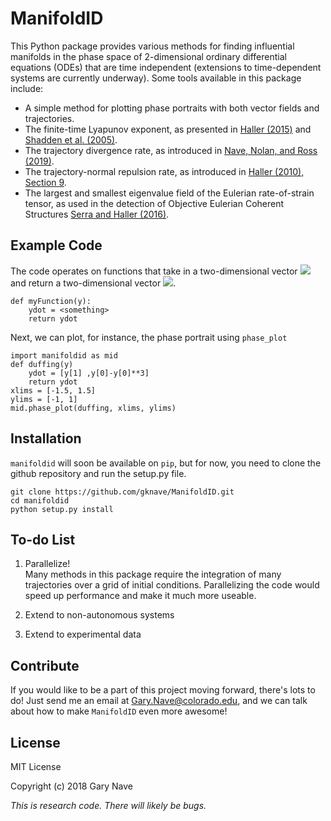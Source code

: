 # ManifoldID

This Python package provides various methods for finding influential manifolds in the phase space of 2-dimensional ordinary differential equations (ODEs) that are time independent (extensions to time-dependent systems are currently underway). Some tools available in this package include:

 - A simple method for plotting phase portraits with both vector fields and trajectories.
 - The finite-time Lyapunov exponent, as presented in [Haller (2015)](http://www.georgehaller.com/reprints/annurev-fluid-010313-141322.pdf) and [Shadden et al. (2005)](http://citeseerx.ist.psu.edu/viewdoc/download?doi=10.1.1.120.439&rep=rep1&type=pdf).
 - The trajectory divergence rate, as introduced in [Nave, Nolan, and Ross (2019)](https://garynave.files.wordpress.com/2019/05/nave-nolan-ross-2019.pdf).
 - The trajectory-normal repulsion rate, as introduced in [Haller (2010), Section 9](http://georgehaller.com/reprints/variLCS.pdf).
 - The largest and smallest eigenvalue field of the Eulerian rate-of-strain tensor, as used in the detection of Objective Eulerian Coherent Structures [Serra and Haller (2016)](georgehaller.com/reprints/OECS.pdf).

## Example Code
The code operates on functions that take in a two-dimensional vector <img src="https://latex.codecogs.com/svg.latex?y" /> and return a two-dimensional vector <img src="https://latex.codecogs.com/svg.latex?\dot{y}" />.

    def myFunction(y):
        ydot = <something>
        return ydot

Next, we can plot, for instance, the phase portrait using `phase_plot`

    import manifoldid as mid
    def duffing(y)
        ydot = [y[1] ,y[0]-y[0]**3]
        return ydot
    xlims = [-1.5, 1.5]
    ylims = [-1, 1]
    mid.phase_plot(duffing, xlims, ylims)

## Installation
`manifoldid` will soon be available on `pip`, but for now, you need to clone the github repository and run the setup.py file.

    git clone https://github.com/gknave/ManifoldID.git
    cd manifoldid
    python setup.py install

## To-do List
1. Parallelize!   
   Many methods in this package require the integration of many trajectories over a grid of initial conditions. Parallelizing the code would speed up performance and make it much more useable.

2. Extend to non-autonomous systems

3. Extend to experimental data

## Contribute
If you would like to be a part of this project moving forward, there's lots to do! Just send me an email at [Gary.Nave@colorado.edu](mailto:Gary.Nave@colorado.edu), and we can talk about how to make `ManifoldID` even more awesome!

## License
MIT License

Copyright (c) 2018 Gary Nave

*This is research code. There will likely be bugs.*
